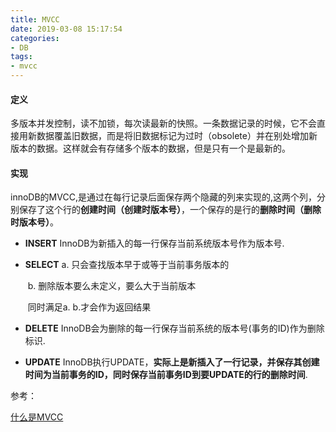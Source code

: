 ```yaml
---
title: MVCC
date: 2019-03-08 15:17:54
categories:
- DB
tags:
- mvcc
---
```


#### 定义

多版本并发控制，读不加锁，每次读最新的快照。一条数据记录的时候，它不会直接用新数据覆盖旧数据，而是将旧数据标记为过时（obsolete）并在别处增加新版本的数据。这样就会有存储多个版本的数据，但是只有一个是最新的。

<!--more-->

#### 实现

innoDB的MVCC,是通过在每行记录后面保存两个隐藏的列来实现的,这两个列，分别保存了这个行的**创建时间（创建时版本号）**，一个保存的是行的**删除时间（删除时版本号）**。

* **INSERT** InnoDB为新插入的每一行保存当前系统版本号作为版本号. 

* **SELECT** a. 只会查找版本早于或等于当前事务版本的

  ​	       b. 删除版本要么未定义，要么大于当前版本

  ​	       同时满足a. b.才会作为返回结果

* **DELETE** InnoDB会为删除的每一行保存当前系统的版本号(事务的ID)作为删除标识. 

* **UPDATE** InnoDB执行UPDATE，**实际上是新插入了一行记录，并保存其创建时间为当前事务的ID，同时保存当前事务ID到要UPDATE的行的删除时间**.



参考：

[什么是MVCC ](https://blog.csdn.net/yajie_12/article/details/80453863)